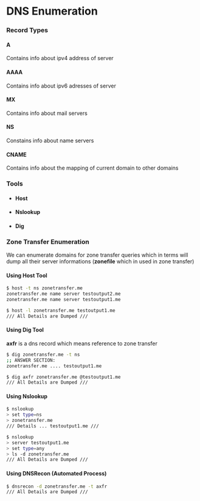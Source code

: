 # DNS Enumeration

### Record Types

#### A

Contains info about ipv4 address of server

#### AAAA

Contains info about ipv6 adresses of server

#### MX

Contains info about mail servers

#### NS

Constains info about name servers

#### CNAME

Contains info about the mapping of current domain to other domains



### Tools

* #### Host
* #### Nslookup
* #### Dig



### Zone Transfer Enumeration

We can enumerate domains for zone transfer queries which in terms will dump all their server informations (**zonefile** which in used in zone transfer)

#### Using Host Tool

```bash
$ host -t ns zonetransfer.me
zonetransfer.me name server testoutput2.me
zonetransfer.me name server testoutput1.me

$ host -l zonetransfer.me testoutput1.me
/// All Details are Dumped ///
```

#### Using Dig Tool

**axfr** is a dns record which means reference to zone transfer

```bash
$ dig zonetransfer.me -t ns
;; ANSWER SECTION:
zonetransfer.me .... testoutput1.me

$ dig axfr zonetransfer.me @testoutput1.me
/// All Details are Dumped ///
```

#### Using Nslookup

```bash
$ nslookup
> set type=ns
> zonetransfer.me
/// Details ... testoutput1.me ///

$ nslookup
> server testoutput1.me
> set type=any
> ls -d zonetransfer.me
/// All Details are Dumped ///
```

#### Using DNSRecon (Automated Process)

```bash
$ dnsrecon -d zonetransfer.me -t axfr
/// All Details are Dumped ///
```


